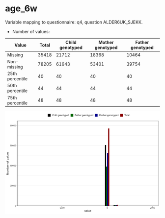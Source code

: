 # age_6w
Variable mapping to questionnaire: q4, question ALDER6UK_SJEKK.
- Number of values:

| Value | Total | Child genotyped | Mother genotyped | Father genotyped |
| ----- | ----- | --------------- | ---------------- | ---------------- |
| Missing | 35418 | 21712 | 18368 | 10464 |
| Non-missing | 78205 | 61643 | 53401 | 39754 |
| 25th percentile | 40 | 40 | 40 | 40 |
| 50th percentile | 44 | 44 | 44 | 44 |
| 75th percentile | 48 | 48 | 48 | 48 |



![](age_6w_n.png)



